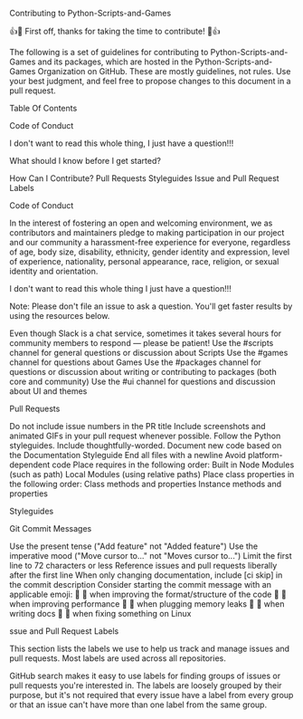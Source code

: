 Contributing to Python-Scripts-and-Games

:+1::tada: First off, thanks for taking the time to contribute! :tada::+1:

The following is a set of guidelines for contributing to Python-Scripts-and-Games and its packages, which are hosted in the Python-Scripts-and-Games Organization on GitHub. These are mostly guidelines, not rules. Use your best judgment, and feel free to propose changes to this document in a pull request.

Table Of Contents

Code of Conduct

I don't want to read this whole thing, I just have a question!!!

What should I know before I get started?

How Can I Contribute?
 Pull Requests
 Styleguides
 Issue and Pull Request Labels

Code of Conduct

In the interest of fostering an open and welcoming environment, we as contributors and maintainers pledge to making participation in our project and our community a harassment-free experience for everyone, regardless of age, body size, disability, ethnicity, gender identity and expression, level of experience, nationality, personal appearance, race, religion, or sexual identity and orientation.

I don't want to read this whole thing I just have a question!!!

Note: Please don't file an issue to ask a question. You'll get faster results by using the resources below.

Even though Slack is a chat service, sometimes it takes several hours for community members to respond — please be patient!
Use the #scripts channel for general questions or discussion about Scripts
Use the #games channel for questions about Games
Use the #packages channel for questions or discussion about writing or contributing to packages (both core and community)
Use the #ui channel for questions and discussion about UI and themes

Pull Requests

Do not include issue numbers in the PR title
Include screenshots and animated GIFs in your pull request whenever possible.
Follow the Python styleguides.
Include thoughtfully-worded.
Document new code based on the Documentation Styleguide
End all files with a newline
Avoid platform-dependent code
Place requires in the following order:
 Built in Node Modules (such as path)
 Local Modules (using relative paths)
Place class properties in the following order:
 Class methods and properties 
 Instance methods and properties
 
Styleguides

Git Commit Messages

Use the present tense ("Add feature" not "Added feature")
Use the imperative mood ("Move cursor to..." not "Moves cursor to...")
Limit the first line to 72 characters or less
Reference issues and pull requests liberally after the first line
When only changing documentation, include [ci skip] in the commit description
Consider starting the commit message with an applicable emoji:
:art: :art: when improving the format/structure of the code
:racehorse: :racehorse: when improving performance
:non-potable_water: :non-potable_water: when plugging memory leaks
:memo: :memo: when writing docs
:penguin: :penguin: when fixing something on Linux

ssue and Pull Request Labels

This section lists the labels we use to help us track and manage issues and pull requests. Most labels are used across all repositories.

GitHub search makes it easy to use labels for finding groups of issues or pull requests you're interested in.
The labels are loosely grouped by their purpose, but it's not required that every issue have a label from every group or that an issue can't have more than one label from the same group.
